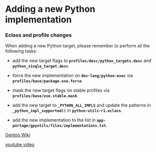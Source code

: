 # Adding a new Python implementation

### Eclass and profile changes

When adding a new Python target, please remember to perform all the following tasks:

* add the new target flags to **`profiles/desc/python_targets.desc`** and **`python_single_target.desc`**.

* force the new implementation on **`dev-lang/python-exec`** via **`profiles/base/package.use.force`**.

* mask the new target flags on stable profiles via **`profiles/base/use.stable.mask`**.

* add the new target to **`_PYTHON_ALL_IMPLS`** and update the patterns in **`_python_impl_supported()`** in **`python-utils-r1.eclass`**.

* add the new implementation to the list in **`app-portage/gpyutils/files/implementations.txt`**.


[Gentoo Wiki](https://dev.gentoo.org/~mgorny/python-guide/interpreter-maintenance.html)

[youtube video](https://www.youtube.com/watch?v=9dM8bYvpWCc)
